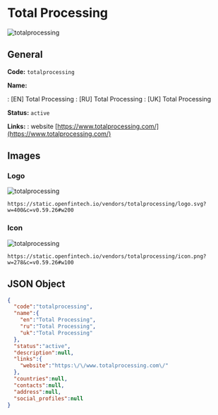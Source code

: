 
# Total Processing 
![totalprocessing](https://static.openfintech.io/vendors/totalprocessing/logo.svg?w=400&c=v0.59.26#w200)  

## General 
 
**Code:** `totalprocessing` 
 
**Name:** 
 
:	[EN] Total Processing 
:	[RU] Total Processing 
:	[UK] Total Processing 
 
**Status:** `active` 
 
**Links:** 
: website [https://www.totalprocessing.com/](https://www.totalprocessing.com/) 
 

## Images 

### Logo 
 
![totalprocessing](https://static.openfintech.io/vendors/totalprocessing/logo.svg?w=400&c=v0.59.26#w200)  

```
https://static.openfintech.io/vendors/totalprocessing/logo.svg?w=400&c=v0.59.26#w200
```  

### Icon 
 
![totalprocessing](https://static.openfintech.io/vendors/totalprocessing/icon.png?w=278&c=v0.59.26#w100)  

```
https://static.openfintech.io/vendors/totalprocessing/icon.png?w=278&c=v0.59.26#w100
```  

## JSON Object 

```json
{
  "code":"totalprocessing",
  "name":{
    "en":"Total Processing",
    "ru":"Total Processing",
    "uk":"Total Processing"
  },
  "status":"active",
  "description":null,
  "links":{
    "website":"https:\/\/www.totalprocessing.com\/"
  },
  "countries":null,
  "contacts":null,
  "address":null,
  "social_profiles":null
}
```  
